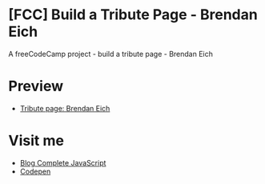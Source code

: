# [FCC] Build a Tribute Page - Brendan Eich

A freeCodeCamp project - build a tribute page - Brendan Eich

# Preview

  * [Tribute page: Brendan Eich](https://completejavascript.github.io/fcc-tribute-page/)

# Visit me

  * [Blog Complete JavaScript](https://completejavascript.com)
  * [Codepen](https://codepen.io/completejavascript)